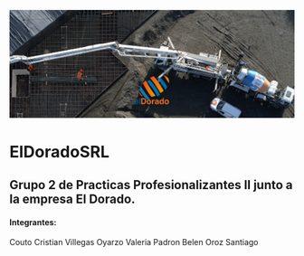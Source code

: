 ![Portada](El_dorado_portada.jpg)

# ElDoradoSRL
## Grupo 2 de Practicas Profesionalizantes II junto a la empresa El Dorado.

#### Integrantes: 
Couto Cristian
Villegas Oyarzo Valeria
Padron Belen
Oroz Santiago

